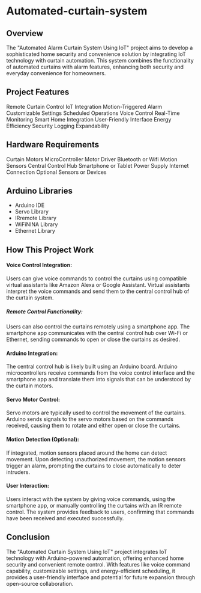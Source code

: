 # Automated-curtain-system
## Overview
The "Automated Alarm Curtain System Using IoT" project aims to develop a sophisticated home security and convenience solution by integrating IoT technology with curtain automation. This system combines the functionality of automated curtains with alarm features, enhancing both security and everyday convenience for homeowners.
## Project Features
Remote Curtain Control
IoT Integration
Motion-Triggered Alarm
Customizable Settings
Scheduled Operations
Voice Control
Real-Time Monitoring
Smart Home Integration
User-Friendly Interface
Energy Efficiency
Security Logging
Expandability

## Hardware Requirements
Curtain Motors
MicroController
Motor Driver
Bluetooth or Wifi
Motion Sensors
Central Control Hub
Smartphone or Tablet
Power Supply
Internet Connection
Optional Sensors or Devices

## Arduino Libraries
* Arduino IDE
* Servo Library
* IRremote Library
* WiFiNINA Library
* Ethernet Library


## How This Project Work
#### Voice Control Integration:
Users can give voice commands to control the curtains using compatible virtual assistants like Amazon Alexa or Google Assistant.
Virtual assistants interpret the voice commands and send them to the central control hub of the curtain system.
##### Remote Control Functionality:
Users can also control the curtains remotely using a smartphone app.
The smartphone app communicates with the central control hub over Wi-Fi or Ethernet, sending commands to open or close the curtains as desired.
#### Arduino Integration:
The central control hub is likely built using an Arduino board.
Arduino microcontrollers receive commands from the voice control interface and the smartphone app and translate them into signals that can be understood by the curtain motors.
#### Servo Motor Control:
Servo motors are typically used to control the movement of the curtains.
Arduino sends signals to the servo motors based on the commands received, causing them to rotate and either open or close the curtains.
#### Motion Detection (Optional):
If integrated, motion sensors placed around the home can detect movement.
Upon detecting unauthorized movement, the motion sensors trigger an alarm, prompting the curtains to close automatically to deter intruders.
#### User Interaction:
Users interact with the system by giving voice commands, using the smartphone app, or manually controlling the curtains with an IR remote control.
The system provides feedback to users, confirming that commands have been received and executed successfully.

## Conclusion
The "Automated Curtain System Using IoT" project integrates IoT technology with Arduino-powered automation, offering enhanced home security and convenient remote control. With features like voice command capability, customizable settings, and energy-efficient scheduling, it provides a user-friendly interface and potential for future expansion through open-source collaboration.

